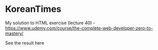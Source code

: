 # KoreanTimes

My solution to HTML exercise (lecture 40) - https://www.udemy.com/course/the-complete-web-developer-zero-to-mastery/

See the result here
